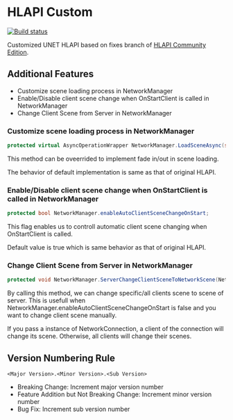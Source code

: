 # HLAPI Custom

[![Build status](https://ci.appveyor.com/api/projects/status/g22xd40dlg6opj9n/branch/master?svg=true)](https://ci.appveyor.com/project/CdecPGL/hlapi-custom/branch/master)

Customized UNET HLAPI based on fixes branch of [HLAPI Community Edition](https://github.com/vis2k/HLAPI-Community-Edition).

## Additional Features

- Customize scene loading process in NetworkManager
- Enable/Disable client scene change when OnStartClient is called in NetworkManager
- Change Client Scene from Server in NetworkManager

### Customize scene loading process in NetworkManager

```csharp
protected virtual AsyncOperationWrapper NetworkManager.LoadSceneAsync(string newSceneName);
```

This method can be oveerrided to implement fade in/out in scene loading.

The behavior of default implementation is same as that of original HLAPI.

### Enable/Disable client scene change when OnStartClient is called in NetworkManager

```csharp
protected bool NetworkManager.enableAutoClientSceneChangeOnStart;
```

This flag enables us to controll automatic client scene changing when OnStartClient is called.

Default value is true which is same behavior as that of original HLAPI.

### Change Client Scene from Server in NetworkManager

```csharp
protected void NetworkManager.ServerChangeClientSceneToNetworkScene(NetworkConnection conn = null);
```

By calling this method, we can change specific/all clients scene to scene of server.
This is usefull when NetworkManager.enableAutoClientSceneChangeOnStart is false and you want to change client scene manually.

If you pass a instance of NetworkConnection, a client of the connection will change its scene.
Otherwise, all clients will change their scenes.

## Version Numbering Rule

```text
<Major Version>.<Minor Version>.<Sub Version>

```

- Breaking Change: Increment major version number
- Feature Addition but Not Breaking Change: Increment minor version number
- Bug Fix: Increment sub version number
